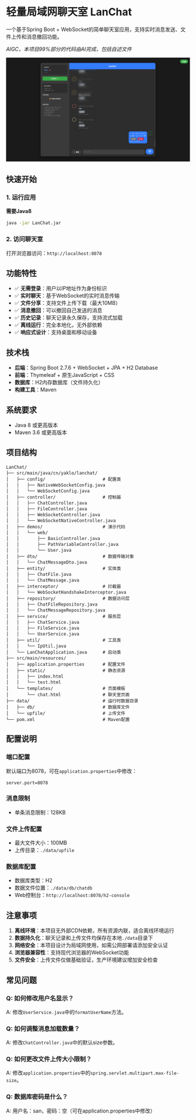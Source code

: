 # 轻量局域网聊天室 LanChat

一个基于Spring Boot + WebSocket的简单聊天室应用，支持实时消息发送、文件上传和消息撤回功能。

*AIGC，本项目99%部分的代码由AI完成，包括自述文件*

![实机效果展示](/README/README-1.jpg)

## 快速开始

### 1. 运行应用
**需要Java8**
```bash
java -jar LanChat.jar
```

### 2. 访问聊天室

打开浏览器访问：`http://localhost:8078`


## 功能特性

- ✅ **无需登录**：用户以IP地址作为身份标识
- ✅ **实时聊天**：基于WebSocket的实时消息传输
- ✅ **文件分享**：支持文件上传下载（最大10MB）
- ✅ **消息撤回**：可以撤回自己发送的消息
- ✅ **历史记录**：聊天记录永久保存，支持流式加载
- ✅ **离线运行**：完全本地化，无外部依赖
- ✅ **响应式设计**：支持桌面和移动设备

## 技术栈

- **后端**：Spring Boot 2.7.6 + WebSocket + JPA + H2 Database
- **前端**：Thymeleaf + 原生JavaScript + CSS
- **数据库**：H2内存数据库（文件持久化）
- **构建工具**：Maven

## 系统要求

- Java 8 或更高版本
- Maven 3.6 或更高版本

## 项目结构

```
LanChat/
├── src/main/java/cn/yaklo/lanchat/
│   ├── config/                      # 配置类
│   │   ├── NativeWebSocketConfig.java
│   │   └── WebSocketConfig.java
│   ├── controller/                  # 控制器
│   │   ├── ChatController.java
│   │   ├── FileController.java
│   │   ├── WebSocketController.java
│   │   └── WebSocketNativeController.java
│   ├── demos/                       # 演示代码
│   │   └── web/
│   │       ├── BasicController.java
│   │       ├── PathVariableController.java
│   │       └── User.java
│   ├── dto/                         # 数据传输对象
│   │   └── ChatMessageDto.java
│   ├── entity/                      # 实体类
│   │   ├── ChatFile.java
│   │   └── ChatMessage.java
│   ├── interceptor/                 # 拦截器
│   │   └── WebSocketHandshakeInterceptor.java
│   ├── repository/                  # 数据访问层
│   │   ├── ChatFileRepository.java
│   │   └── ChatMessageRepository.java
│   ├── service/                     # 服务层
│   │   ├── ChatService.java
│   │   ├── FileService.java
│   │   └── UserService.java
│   ├── util/                        # 工具类
│   │   └── IpUtil.java
│   └── LanChatApplication.java      # 启动类
├── src/main/resources/
│   ├── application.properties       # 配置文件
│   ├── static/                      # 静态资源
│   │   ├── index.html
│   │   └── test.html
│   └── templates/                   # 页面模板
│       └── chat.html                # 聊天室页面
├── data/                            # 运行时数据目录
│   ├── db/                          # 数据库文件
│   └── upfile/                      # 上传文件
└── pom.xml                          # Maven配置
```

## 配置说明

### 端口配置
默认端口为8078，可在`application.properties`中修改：

```properties
server.port=8078
```

### 消息限制
- 单条消息限制：128KB

### 文件上传配置
- 最大文件大小：100MB
- 上传目录：`./data/upfile`

### 数据库配置
- 数据库类型：H2
- 数据文件位置：`./data/db/chatdb`
- Web控制台：`http://localhost:8078/h2-console`

## 注意事项

1. **离线环境**：本项目无外部CDN依赖，所有资源内联，适合离线环境运行
2. **数据持久化**：聊天记录和上传文件均保存在本地`./data`目录下
3. **网络安全**：本项目设计为局域网使用，如需公网部署请添加安全认证
4. **浏览器兼容性**：支持现代浏览器的WebSocket功能
5. **文件安全**：上传文件仅做基础验证，生产环境建议增加安全检查

## 常见问题

### Q: 如何修改用户名显示？
A: 修改`UserService.java`中的`formatUserName`方法。

### Q: 如何调整消息加载数量？
A: 修改`ChatController.java`中的默认size参数。

### Q: 如何更改文件上传大小限制？
A: 修改`application.properties`中的`spring.servlet.multipart.max-file-size`。

### Q: 数据库密码是什么？
A: 用户名：san，密码：空（可在application.properties中修改）
